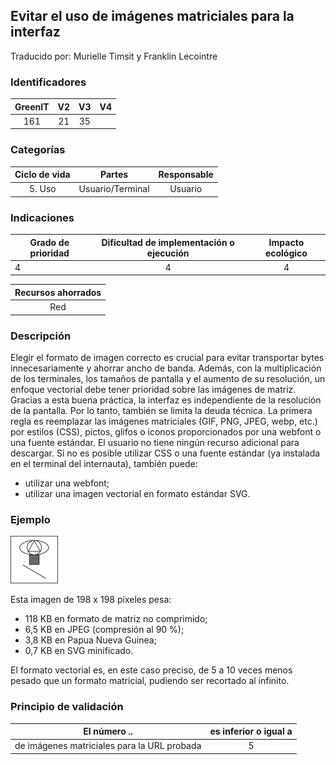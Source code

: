 ## Evitar el uso de imágenes matriciales para la interfaz
Traducido por: Murielle Timsit y Franklin Lecointre

### Identificadores

| GreenIT |  V2  |  V3  |  V4  |
|:-------:|:----:|:----:|:----:|
|  161   | 21  | 35 |   |

### Categorías

Ciclo de vida | Partes | Responsable  |
|:---------:|:----:|:----:|
| 5. Uso | Usuario/Terminal | Usuario |

### Indicaciones

| Grado de prioridad   | Dificultad de implementación o ejecución | Impacto ecológico   |
|-------------------|:-------------------------:|:---------------------:|
| 4 | 4 | 4 |

|Recursos ahorrados |
|:----------------------------------------------------------:|
| Red  |

### Descripción

Elegir el formato de imagen correcto es crucial para evitar transportar bytes innecesariamente y ahorrar ancho de banda.
Además, con la multiplicación de los terminales, los tamaños de pantalla y el aumento de su resolución, un enfoque vectorial debe tener prioridad sobre las imágenes de matriz.
Gracias a esta buena práctica, la interfaz es independiente de la resolución de la pantalla. Por lo tanto, también se limita la deuda técnica.
La primera regla es reemplazar las imágenes matriciales (GIF, PNG, JPEG, webp, etc.) por estilos (CSS), pictos, glifos o iconos proporcionados por una webfont o una fuente estándar. El usuario no tiene ningún recurso adicional para descargar.
Si no es posible utilizar CSS o una fuente estándar (ya instalada en el terminal del internauta), también puede:
 - utilizar una webfont;
 - utilizar una imagen vectorial en formato estándar SVG.

### Ejemplo

![img.png](img.png)

Esta imagen de 198 x 198 píxeles pesa:
 - 118 KB en formato de matriz no comprimido;
 - 6,5 KB en JPEG (compresión al 90 %);
 - 3,8 KB en Papua Nueva Guinea;
 - 0,7 KB en SVG minificado.

El formato vectorial es, en este caso preciso, de 5 a 10 veces menos pesado que un formato matricial, pudiendo ser recortado al infinito.

### Principio de validación

| El número ..   | es inferior o igual a   |  
|-------------------|:-------------------------:|
| de imágenes matriciales para la URL probada   | 5  |


